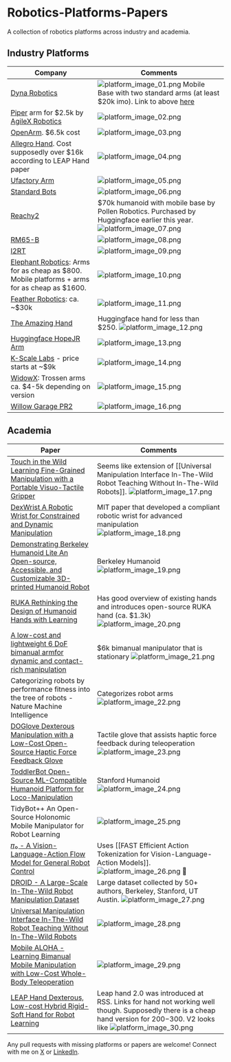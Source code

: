 # Robotics-Platforms-Papers

A collection of robotics platforms across industry and academia.

## Industry Platforms

| Company | Comments |
|-------|-------|
| [Dyna Robotics](https://www.dyna.co/) | ![platform_image_01.png](images/platform_image_01.png) Mobile Base with two standard arms (at least $20k imo). Link to above [here](https://www.linkedin.com/posts/dyna-robotics_cleanshow2025-robotics-automation-activity-7366903965462003713-40xB?utm_source=share&utm_medium=member_desktop&rcm=ACoAABSV-R4BLe26RUcv3ZDc9EKe58cRlXKz8O8) |
| [Piper](https://global.agilex.ai/products/piper) arm for $2.5k by [AgileX Robotics](https://global.agilex.ai/pages/about-us) | ![platform_image_02.png](images/platform_image_02.png) |
| [OpenArm](https://github.com/enactic/openarm). $6.5k cost | ![platform_image_03.png](images/platform_image_03.png) |
| [Allegro Hand](https://www.allegrohand.com/?gad_source=1&gad_campaignid=21343116219&gbraid=0AAAAA9UNdCx_a9ovFh8C1jpO0fg2CgIxe&gclid=CjwKCAjwtrXFBhBiEiwAEKen1yZzFNLVnxucm3Pu7FraqHEa33LmQwF7H-VHnctP5Q5-Asm_xQv0IBoChKgQAvD_BwE). Cost supposedly over $16k according to LEAP Hand paper | ![platform_image_04.png](images/platform_image_04.png) |
| [Ufactory Arm](https://www.ufactory.us/?utm_source=google&utm_medium=cpc&utm_campaign=competitorsaisa&utm_term=ur&gad_source=1&gad_campaignid=22247466162&gbraid=0AAAAApkOHBCXVyg-3N4z2NMVbNN4x8Hpy&gclid=CjwKCAjwk7DFBhBAEiwAeYbJsX-UCjeetiMaLv2gJDxo9XbBT2ssLuWmWGtq4MRxVJvQ-wp1wRRgyxoCbOsQAvD_BwE) | ![platform_image_05.png](images/platform_image_05.png) |
| [Standard Bots](https://standardbots.com/?utm_term=cobots&utm_campaign=Search-HighValue&utm_source=adwords&utm_medium=ppc&hsa_acc=7267437431&hsa_cam=22846672441&hsa_grp=183461319255&hsa_ad=680186556473&hsa_src=g&hsa_tgt=kwd-304891322623&hsa_kw=cobots&hsa_mt=b&hsa_net=adwords&hsa_ver=3&gad_source=1&gad_campaignid=22846672441&gbraid=0AAAAABoFo6iSiMPcya4mZ98dAuyINwvLn&gclid=CjwKCAjwk7DFBhBAEiwAeYbJseTpTkBng-Ujyhn-TYrXs36dixGhTThXJSJMFRzToWIJIFNjUEZfXhoCgi8QAvD_BwE) | ![platform_image_06.png](images/platform_image_06.png) |
| [Reachy2](https://fortune.com/2025/04/14/ai-company-hugging-face-buys-humanoid-robot-company-pollen-robotics-reachy-2/) | $70k humanoid with mobile base by Pollen Robotics. Purchased by Huggingface earlier this year. ![platform_image_07.png](images/platform_image_07.png) |
| [RM65-B](https://www.realman-robotics.com/rm65-ae1.html) | ![platform_image_08.png](images/platform_image_08.png) |
| [I2RT](https://i2rt.com/products/yam-manipulator) | ![platform_image_09.png](images/platform_image_09.png) |
| [Elephant Robotics](https://shop.elephantrobotics.com/?utm_term=elephant%20robotics&utm_campaign=%E3%80%90%E4%B8%8D%E8%83%BD%E8%B6%85%E8%BF%87430%E3%80%91Elephantrobotics%E5%93%81%E7%89%8C%E5%90%8D&utm_source=adwords&utm_medium=ppc&dm_acc=3657328933&dm_cam=15616166851&dm_grp=131630769775&dm_ad=570368651482&dm_src=g&dm_tgt=kwd-443848233998&dm_kw=elephant%20robotics&dm_mt=b&dm_net=adwords&dm_ver=3&gad_source=1&gbraid=0AAAAACw-MsX4f1-oFC9YTqdkcso9cTihy&gclid=Cj0KCQjwlMfABhCWARIsADGXdy8mvXngKkAZZ0NyIAoEWhgrBYjIz_5fFLeX91ds-k-yrcSb-PQiNr0aAjBSEALw_wcB): Arms for as cheap as $800. Mobile platforms + arms for as cheap as $1600. | ![platform_image_10.png](images/platform_image_10.png) |
| [Feather Robotics](https://feather.dev/): ca. ~$30k | ![platform_image_11.png](images/platform_image_11.png) |
| [The Amazing Hand](https://github.com/pollen-robotics/AmazingHand) | Huggingface hand for less than $250. ![platform_image_12.png](images/platform_image_12.png) |
| [Huggingface HopeJR Arm](https://huggingface.co/docs/lerobot/hope_jr) | ![platform_image_13.png](images/platform_image_13.png) |
| [K-Scale Labs](https://www.kscale.dev/) - price starts at ~$9k | ![platform_image_14.png](images/platform_image_14.png) |
| [WidowX](https://www.trossenrobotics.com/widowx-250): Trossen arms  ca. $4-5k depending on version | ![platform_image_15.png](images/platform_image_15.png) |
| [Willow Garage PR2](https://www.youtube.com/watch?v=J4m_tEEStiw&ab_channel=SquigglemomandFriends) | ![platform_image_16.png](images/platform_image_16.png) |

## Academia

| Paper | Comments |
|-------|-------|
| [Touch in the Wild Learning Fine-Grained Manipulation with a Portable Visuo-Tactile Gripper](https://arxiv.org/html/2507.15062v1) | Seems like extension of [[Universal Manipulation Interface In-The-Wild Robot Teaching Without In-The-Wild Robots]]. ![platform_image_17.png](images/platform_image_17.png) |
| [DexWrist A Robotic Wrist for Constrained and Dynamic Manipulation](https://arxiv.org/html/2507.01008v1) | MIT paper that developed a compliant robotic wrist for advanced manipulation ![platform_image_18.png](images/platform_image_18.png) |
| [Demonstrating Berkeley Humanoid Lite An Open-source, Accessible, and Customizable 3D-printed Humanoid Robot](https://arxiv.org/html/2504.17249v1) | Berkeley Humanoid ![platform_image_19.png](images/platform_image_19.png) |
| [RUKA Rethinking the Design of Humanoid Hands with Learning](https://ruka-hand.github.io/) | Has good overview of existing hands and introduces open-source RUKA hand (ca. $1.3k) ![platform_image_20.png](images/platform_image_20.png) |
| [A low-cost and lightweight 6 DoF bimanual armfor dynamic and contact-rich manipulation](https://arxiv.org/pdf/2502.16908) | $6k bimanual manipulator that is stationary ![platform_image_21.png](images/platform_image_21.png) |
| Categorizing robots by performance fitness into the tree of robots - Nature Machine Intelligence | Categorizes robot arms ![platform_image_22.png](images/platform_image_22.png) |
| [DOGlove Dexterous Manipulation with a Low-Cost Open-Source Haptic Force Feedback Glove](https://arxiv.org/html/2502.07730v1) | Tactile glove that assists haptic force feedback during teleoperation ![platform_image_23.png](images/platform_image_23.png) |
| [ToddlerBot Open-Source ML-Compatible Humanoid Platform for Loco-Manipulation](https://toddlerbot.github.io/) | Stanford Humanoid ![platform_image_24.png](images/platform_image_24.png) |
| TidyBot++ An Open-Source Holonomic Mobile Manipulator for Robot Learning | ![platform_image_25.png](images/platform_image_25.png) |
| [𝜋₀ - A Vision-Language-Action Flow Model for General Robot Control](https://arxiv.org/html/2410.24164v3) | Uses [[FAST Efficient Action Tokenization for Vision-Language-Action Models]]. ![platform_image_26.png](images/platform_image_26.png) 🔎 |
| [DROID - A Large-Scale In-The-Wild Robot Manipulation Dataset](https://arxiv.org/html/2403.12945v2) | Large dataset collected by 50+ authors, Berkeley, Stanford, UT Austin. ![platform_image_27.png](images/platform_image_27.png) |
| [Universal Manipulation Interface In-The-Wild Robot Teaching Without In-The-Wild Robots](https://arxiv.org/html/2402.10329v3) | ![platform_image_28.png](images/platform_image_28.png) |
| [Mobile ALOHA - Learning Bimanual Mobile Manipulation with Low-Cost Whole-Body Teleoperation](https://arxiv.org/html/2401.02117v1) | ![platform_image_29.png](images/platform_image_29.png) |
| [LEAP Hand Dexterous, Low-cost Hybrid Rigid-Soft Hand for Robot Learning](https://v2-adv.leaphand.com/#) | Leap hand 2.0 was introduced at RSS. Links for hand not working well though. Supposedly there is a cheap hand version for $200-$300. V2 looks like ![platform_image_30.png](images/platform_image_30.png) |

Any pull requests with missing platforms or papers are welcome! Connect with me on [X](@alexkoven) or [LinkedIn](https://www.linkedin.com/in/alexander-nettekoven/).

